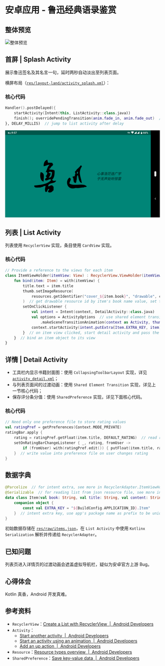 # 安卓应用 - 鲁迅经典语录鉴赏

## 整体预览

![整体预览](docs/images/Sample.gif "整体预览")

## 首屏 | Splash Activity

展示鲁迅签名及其名言一句，延时两秒自动淡出至列表页面。

横屏布局（[`res/layout-land/activity_splash.xml`](app/src/main/res/layout-land/activity_splash.xml)）：

### 核心代码

```kotlin
Handler().postDelayed({
    startActivity(Intent(this, ListActivity::class.java))
    finish(); overridePendingTransition(anim.fade_in, anim.fade_out)  // use fade animation
}, DELAY_MILLIS)  // jump to list activity after delay
```

![横屏布局](docs/images/Screenshot_Splash_Landscape.png "横屏布局")

## 列表 | List Activity

列表使用 `RecyclerView` 实现，条目使用 `CardView` 实现。

### 核心代码

```kotlin
// Provide a reference to the views for each item
class ItemViewHolder(itemView: View) : RecyclerView.ViewHolder(itemView) {
    fun bind(item: Item) = with(itemView) {
        title.text = item.title
        thumb.setImageResource(
            resources.getIdentifier("cover_${item.book}", "drawable", context.packageName)
        )  // get drawable resource id by item's book name value, set thumb image
        setOnClickListener {
            val intent = Intent(context, DetailActivity::class.java)
            val options = ActivityOptions  // use shared element transition
                .makeSceneTransitionAnimation(context as Activity, thumb as View, thumb.transitionName)
            context.startActivity(intent.putExtra(Item.EXTRA_KEY, item), options.toBundle())
        }  // on item view clicked, start detail activity and pass the item object as extra
    }  // bind an item object to its view
}
```

## 详情 | Detail Activity

- 工具栏内显示书籍封面图：使用 `CollapsingToolbarLayout` 实现，详见 [`activity_detail.xml`](app/src/main/res/layout/activity_detail.xml)；
- 与列表页面间的过渡动画：使用 `Shared Element Transition` 实现，详见上一节核心代码；
- 保存评分条分值：使用 `SharedPreference` 实现，详见下面核心代码。

### 核心代码

```kotlin
// Need only one preference file to store rating values
val ratingPref = getPreferences(Context.MODE_PRIVATE)
ratingBar.apply {
    rating = ratingPref.getFloat(item.title, DEFAULT_RATING)  // read rating value from preference file
    setOnRatingBarChangeListener { _, rating, fromUser ->
        if (fromUser) with(ratingPref.edit()) { putFloat(item.title, rating); apply() }
    }  // write value into preference file on user changes rating
}
```

## 数据字典

```kotlin
@Parcelize  // for intent extra, see more in RecyclerAdapter.ItemViewHolder.onClick() and DetailActivity.onCreate()
@Serializable  // for reading list from json resource file, see more in ListActivity.onCreate()
data class Item(val book: String, val title: String, val content: String) : Parcelable {
    companion object {
        const val EXTRA_KEY = "${BuildConfig.APPLICATION_ID}.Item"
    }  // intent extra key, use app's package name as prefix to be unique
}
```

初始数据存储在 [`res/raw/items.json`](app/src/main/res/raw/items.json)，在 `List Activity` 中使用 `Kotlinx Serialization` 解析并传递给 `RecyclerAdapter`。

## 已知问题

列表页进入详情页的过渡动画会遮盖虚拟导航栏，疑似为安卓官方上游 Bug。

## 心得体会

Kotlin 真香，Android 开发真难。

## 参考资料

- `RecyclerView`：[Create a List with RecyclerView  |  Android Developers](https://developer.android.com/guide/topics/ui/layout/recyclerview "Create a List with RecyclerView  |  Android Developers")
- `Activity`：
    - [Start another activity  |  Android Developers](https://developer.android.com/training/basics/firstapp/starting-activity "Start another activity  |  Android Developers")
    - [Start an activity using an animation  |  Android Developers](https://developer.android.com/training/transitions/start-activity "Start an activity using an animation  |  Android Developers")
    - [Add an up action  |  Android Developers](https://developer.android.com/training/appbar/up-action.html "Add an up action  |  Android Developers")
- `Resource`：[Resource types overview  |  Android Developers](https://developer.android.com/guide/topics/resources/available-resources.html "Resource types overview  |  Android Developers")
- `SharedPreference`：[Save key-value data  |  Android Developers](https://developer.android.com/training/data-storage/shared-preferences "Save key-value data  |  Android Developers")
